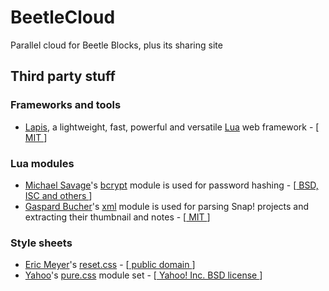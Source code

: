 # BeetleCloud
Parallel cloud for Beetle Blocks, plus its sharing site

## Third party stuff
### Frameworks and tools
* [Lapis](http://leafo.net/lapis/), a lightweight, fast, powerful and versatile [Lua](http://lua.org) web framework - [[ MIT ](https://opensource.org/licenses/MIT)]

### Lua modules
* [Michael Savage](https://github.com/mikejsavage)'s [bcrypt](https://luarocks.org/modules/luarocks/bcrypt) module is used for password hashing - [[ BSD, ISC and others ](https://github.com/mikejsavage/lua-bcrypt#copying)]
* [Gaspard Bucher](https://github.com/gaspard)'s [xml](https://luarocks.org/modules/gaspard/xml) module is used for parsing Snap! projects and extracting their thumbnail and notes - [[ MIT ](https://opensource.org/licenses/MIT)]

### Style sheets
* [Eric Meyer](http://meyerweb.com/)'s [reset.css](http://meyerweb.com/eric/tools/css/reset/index.html) - [[ public domain ](https://wiki.creativecommons.org/wiki/Public_domain)]
* [Yahoo](https://github.com/yahoo)'s [pure.css](http://purecss.io/) module set - [[ Yahoo! Inc. BSD license ](https://raw.githubusercontent.com/yahoo/pure/master/LICENSE.md)]
